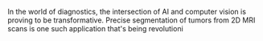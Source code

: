 In the world of diagnostics, the intersection of AI and computer vision is proving to be transformative. Precise segmentation of tumors from 2D MRI scans is one such application that's being revolutioni
